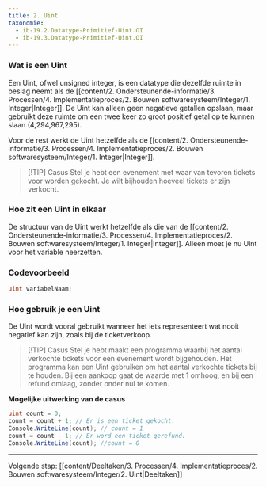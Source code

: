 ```yaml
---
title: 2. Uint
taxonomie:
  - ib-19.2.Datatype-Primitief-Uint.OI
  - ib-19.3.Datatype-Primitief-Uint.OI
---
```


### Wat is een Uint 
Een Uint, ofwel unsigned integer, is een datatype die dezelfde ruimte in beslag neemt als de [[content/2. Ondersteunende-informatie/3. Processen/4. Implementatieproces/2. Bouwen softwaresysteem/Integer/1. Integer|Integer]]. De Uint kan alleen geen negatieve getallen opslaan, maar gebruikt deze ruimte om een twee keer zo groot positief getal op te kunnen slaan (4,294,967,295). 

Voor de rest werkt de Uint hetzelfde als de [[content/2. Ondersteunende-informatie/3. Processen/4. Implementatieproces/2. Bouwen softwaresysteem/Integer/1. Integer|Integer]].

> [!TIP] Casus
> Stel je hebt een evenement met waar van tevoren tickets voor worden gekocht. Je wilt bijhouden hoeveel tickets er zijn verkocht.  

### Hoe zit een Uint in elkaar
De structuur van de Uint werkt hetzelfde als die van de [[content/2. Ondersteunende-informatie/3. Processen/4. Implementatieproces/2. Bouwen softwaresysteem/Integer/1. Integer|Integer]]. Alleen moet je nu Uint voor het variable neerzetten.

### Codevoorbeeld
```C#
uint variabelNaam;
```

### Hoe gebruik je een Uint
De Uint wordt vooral gebruikt wanneer het iets representeert wat nooit negatief kan zijn, zoals bij de ticketverkoop.

> [!TIP] Casus
> Stel je hebt maakt een programma waarbij het aantal verkochte tickets voor een evenement wordt bijgehouden. Het programma kan een Uint gebruiken om het aantal verkochte tickets bij te houden. Bij een aankoop gaat de waarde met 1 omhoog, en bij een refund omlaag, zonder onder nul te komen.

**Mogelijke uitwerking van de casus**
```C#
uint count = 0; 
count = count + 1; // Er is een ticket gekocht.
Console.WriteLine(count); // count = 1
count = count - 1; // Er word een ticket gerefund.
Console.WriteLine(count); //count = 0
```

---

Volgende stap: [[content/Deeltaken/3. Processen/4. Implementatieproces/2. Bouwen softwaresysteem/Integer/2. Uint|Deeltaken]]